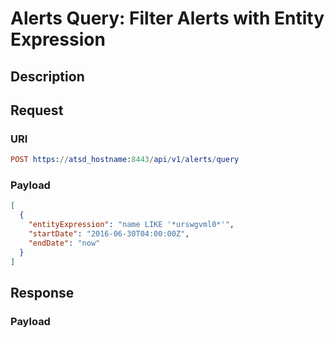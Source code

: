 # Alerts Query: Filter Alerts with Entity Expression

## Description

## Request

### URI

```elm
POST https://atsd_hostname:8443/api/v1/alerts/query
```

### Payload

```json
[
  {
    "entityExpression": "name LIKE '*urswgvml0*'",
    "startDate": "2016-06-30T04:00:00Z",
    "endDate": "now"
  }
]
```

## Response

### Payload